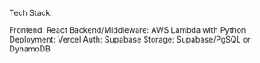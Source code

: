 Tech Stack:

Frontend: React
Backend/Middleware: AWS Lambda with Python
Deployment: Vercel
Auth: Supabase
Storage: Supabase/PgSQL or DynamoDB


